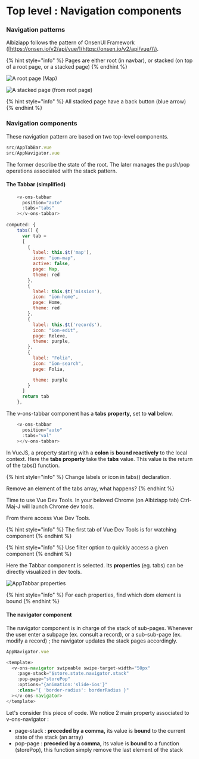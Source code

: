 # Top level : Navigation components

### Navigation patterns

Albiziapp follows the pattern of OnsenUI Framework \([https://onsen.io/v2/api/vue/](https://onsen.io/v2/api/vue/)\). 

{% hint style="info" %}
Pages are either root \(in navbar\), or stacked \(on top of a root page, or a stacked page\)
{% endhint %}

![A root page \(Map\)](../../.gitbook/assets/image%20%284%29.png)

![A stacked page \(from root page\)](../../.gitbook/assets/image.png)

{% hint style="info" %}
All stacked page have a back button \(blue arrow\)
{% endhint %}

### Navigation components

These navigation pattern are based on two top-level components.  

```javascript
src/AppTabBar.vue
src/AppNavigator.vue
```

The former describe the state of the root. The later manages the push/pop operations associated with the stack pattern.

#### The Tabbar \(simplified\)

```javascript
    <v-ons-tabbar
      position="auto"
      :tabs="tabs"
    ></v-ons-tabbar>
    
computed: {
    tabs() {
      var tab = 
      [
        {
          label: this.$t('map'),
          icon: "ion-map",
          active: false,
          page: Map,
          theme: red
        },
        {
          label: this.$t('mission'),
          icon: "ion-home",
          page: Home,
          theme: red
        },       
        {
          label: this.$t('records'),
          icon: "ion-edit",
          page: Releve,
          theme: purple,
        },
        {
          label: "Folia",
          icon: "ion-search",
          page: Folia,

          theme: purple
        }
      ]
      return tab
    },


```

The v-ons-tabbar component has a **tabs property,** set to **val** below. 

```javascript
    <v-ons-tabbar
      position="auto"
      :tabs="val"
    ></v-ons-tabbar>

```



In VueJS, a property starting with a **colon** is **bound reactively** to the local context. Here the **tabs property** take the **tabs** value. This value is the return of the tabs\(\) function.

{% hint style="info" %}
Change labels or icon in tabs\(\) declaration.

Remove an element of the tabs array, what happens?
{% endhint %}

Time to use Vue Dev Tools. In your beloved Chrome \(on Albiziapp tab\) Ctrl-Maj-J will launch Chrome dev tools. 

From there access Vue Dev Tools. 

{% hint style="info" %}
The first tab of Vue Dev Tools is for watching component
{% endhint %}

{% hint style="info" %}
Use filter option to quickly access a given component
{% endhint %}

Here the Tabbar component is selected. Its **properties** \(eg. tabs\) can be directly visualized in dev tools.



![AppTabbar properties](../../.gitbook/assets/selection_503.png)



{% hint style="info" %}
For each properties, find which dom element is bound
{% endhint %}



#### The navigator component

The navigator component is in charge of the stack of sub-pages. Whenever the user enter a subpage \(ex. consult a record\), or a sub-sub-page \(ex. modify a record\) ; the navigator updates the stack pages accordingly.

```javascript
AppNavigator.vue

<template>
  <v-ons-navigator swipeable swipe-target-width="50px"
    :page-stack="$store.state.navigator.stack"
    :pop-page="storePop"
    :options="{animation:'slide-ios'}"
    :class="{ 'border-radius': borderRadius }"
  ></v-ons-navigator>
</template>

```

Let's consider this piece of code. We notice 2 main property associated to v-ons-navigator :

* page-stack : **preceded by a comma,** its value is **bound** to the current state of the stack \(an array\)
* pop-page : **preceded by a comma,** its value is **bound** to a function \(storePop\), this function simply remove the last element of the stack

